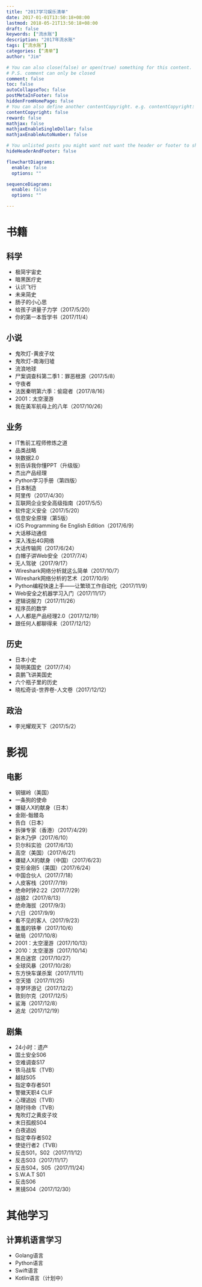 ```yaml
---
title: "2017学习娱乐清单"
date: 2017-01-01T13:50:18+08:00
lastmod: 2018-05-21T13:50:18+08:00
draft: false
keywords: ["流水账"]
description: "2017年流水账"
tags: [“流水账”]
categories: [“清单”]
author: "Jim"

# You can also close(false) or open(true) something for this content.
# P.S. comment can only be closed
comment: false
toc: false
autoCollapseToc: false
postMetaInFooter: false
hiddenFromHomePage: false
# You can also define another contentCopyright. e.g. contentCopyright: "This is another copyright."
contentCopyright: false
reward: false
mathjax: false
mathjaxEnableSingleDollar: false
mathjaxEnableAutoNumber: false

# You unlisted posts you might want not want the header or footer to show
hideHeaderAndFooter: false

flowchartDiagrams:
  enable: false
  options: ""

sequenceDiagrams: 
  enable: false
  options: ""

---
```


# 书籍

## 科学

* 极简宇宙史
* 暗黑医疗史
* 认识飞行
* 未来简史
* 肠子的小心思
* 给孩子讲量子力学（2017/5/20）
* 你的第一本哲学书（2017/11/4）

## 小说

* 鬼吹灯-黄皮子坟
* 鬼吹灯-南海归墟
* 流浪地球
* 尸案调查科第二季1：罪恶根源（2017/5/8）
* 守夜者
* 法医秦明第六季：偷窥者（2017/8/16）
* 2001：太空漫游
* 我在美军航母上的八年（2017/10/26）

## 业务

* IT售前工程师修炼之道
* 品类战略
* 块数据2.0
* 别告诉我你懂PPT（升级版）
* 杰出产品经理
* Python学习手册（第四版）
* 日本制造
* 阿里传（2017/4/30）
* 互联网企业安全高级指南（2017/5/5）
* 软件定义安全（2017/5/20）
* 信息安全原理（第5版）
* iOS Programming 6e English Edition（2017/6/9）
* 大话移动通信
* 深入浅出4G网络
* 大话传输网（2017/6/24）
* 白帽子讲Web安全（2017/7/4）
* 无人驾驶（2017/9/17）
* Wireshark网络分析就这么简单（2017/10/7）
* Wireshark网络分析的艺术（2017/10/9）
* Python编程快速上手——让繁琐工作自动化（2017/11/9）
* Web安全之机器学习入门（2017/11/17）
* 逻辑说服力（2017/11/26）
* 程序员的数学
* 人人都是产品经理2.0（2017/12/19）
* 跟任何人都聊得来（2017/12/12）

## 历史

* 日本小史
* 简明美国史（2017/7/4）
* 袁鹏飞讲美国史
* 六个瓶子里的历史
* 晓松奇谈-世界卷-人文卷（2017/12/12）

## 政治

* 李光耀观天下（2017/5/2）

# 影视

## 电影

* 钢锯岭（美国）
* 一条狗的使命
* 嫌疑人X的献身（日本）
* 金刚-骷髅岛
* 告白（日本）
* 拆弹专家（香港）（2017/4/29）
* 新木乃伊（2017/6/10）
* 贝尔科实验（2017/6/13）
* 高空（美国）（2017/6/21）
* 嫌疑人X的献身（中国）（2017/6/23）
* 变形金刚5（美国）（2017/6/24）
* 中国合伙人（2017/7/18）
* 人皮客栈（2017/7/19）
* 绝命时钟2:22（2017/7/29）
* 战狼2（2017/8/13）
* 绝命海拔（2017/9/3）
* 六日（2017/9/9）
* 看不见的客人（2017/9/23）
* 羞羞的铁拳（2017/10/6）
* 破局（2017/10/8）
* 2001：太空漫游（2017/10/13）
* 2010：太空漫游（2017/10/14）
* 黑白迷宫（2017/10/27）
* 全球风暴（2017/10/28）
* 东方快车谋杀案（2017/11/11）
* 空天猎（2017/11/25）
* 寻梦环游记（2017/12/2）
* 敦刻尔克（2017/12/5）
* 鲨海（2017/12/8）
* 追龙（2017/12/19）

## 剧集

* 24小时：遗产
* 国土安全S06
* 空难调查S17
* 铁马战车（TVB）
* 越狱S05
* 指定幸存者S01
* 警徽天职4 CLIF
* 心理追凶（TVB）
* 随时待命（TVB）
* 鬼吹灯之黄皮子坟
* 末日孤舰S04
* 白夜追凶
* 指定幸存者S02
* 使徒行者2（TVB）
* 反击S01，S02（2017/11/12）
* 反击S03（2017/11/17）
* 反击S04，S05（2017/11/24）
* S.W.A.T S01
* 反击S06
* 黑镜S04（2017/12/30）

# 其他学习

## 计算机语言学习

* Golang语言
* Python语言
* Swift语言
* Kotlin语言（计划中）